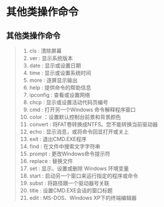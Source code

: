 # 其他类操作命令

## 其他类操作命令
> 1. cls : 清除屏幕
> 2. ver : 显示系统版本
> 3. date : 显示或设置日期
> 4. time : 显示或设置系统时间
> 5. more : 逐屏显示输出
> 6. help : 提供命令的帮助信息
> 7. ipconfig : 查看或设置网络
> 8. chcp : 显示或设置活动代码页编号
> 9. cmd : 打开另一个Windows 命令解释程序窗口
> 10. color ：设置默认控制台前景和背景颜色
> 11. convert : 将FAT卷转换成NTFS。您不能转换当前驱动器
> 12. echo : 显示消息，或将命令回显打开或关上
> 13. exit : 退出CMD.EXE程序
> 14. find : 在文件中搜索文字字符串
> 15. prompt : 更改Windows命令提示符
> 16. replace : 替换文件
> 17. set : 显示、设置或删除 Windows 环境变量
> 18. start : 启动另一个窗口来运行指定的程序或命令
> 19. subst : 将路径跟一个驱动器号关联
> 20. title : 设置CMD.EXE会话的窗口标题
> 21. edit : MS-DOS、Windows XP下的终端编辑器
